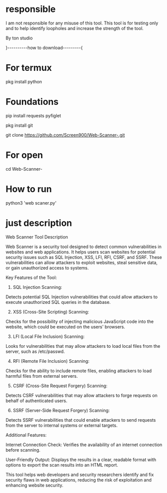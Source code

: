 # responsible

I am not responsible for any misuse of this tool. This tool is for testing only and to help identify loopholes and increase the strength of the tool.

By ton studio

}----------how to download---------{

# For termux

pkg install python

# Foundations
pip install requests pyfiglet

pkg install git

git clone https://github.com/Screen900/Web-Scanner-.git

# For open

cd Web-Scanner-

# How to run

python3 'web scaner.py'


# just  description 

Web Scanner Tool Description

Web Scanner is a security tool designed to detect common vulnerabilities in websites and web applications. It helps users scan websites for potential security issues such as SQL Injection, XSS, LFI, RFI, CSRF, and SSRF. These vulnerabilities can allow attackers to exploit websites, steal sensitive data, or gain unauthorized access to systems.

Key Features of the Tool:

1. SQL Injection Scanning:

Detects potential SQL Injection vulnerabilities that could allow attackers to execute unauthorized SQL queries in the database.



2. XSS (Cross-Site Scripting) Scanning:

Checks for the possibility of injecting malicious JavaScript code into the website, which could be executed on the users' browsers.



3. LFI (Local File Inclusion) Scanning:

Looks for vulnerabilities that may allow attackers to load local files from the server, such as /etc/passwd.



4. RFI (Remote File Inclusion) Scanning:

Checks for the ability to include remote files, enabling attackers to load harmful files from external servers.



5. CSRF (Cross-Site Request Forgery) Scanning:

Detects CSRF vulnerabilities that may allow attackers to forge requests on behalf of authenticated users.



6. SSRF (Server-Side Request Forgery) Scanning:

Detects SSRF vulnerabilities that could enable attackers to send requests from the server to internal systems or external targets.




Additional Features:

Internet Connection Check: Verifies the availability of an internet connection before scanning.

User-Friendly Output: Displays the results in a clear, readable format with options to export the scan results into an HTML report.


This tool helps web developers and security researchers identify and fix security flaws in web applications, reducing the risk of exploitation and enhancing website security.

